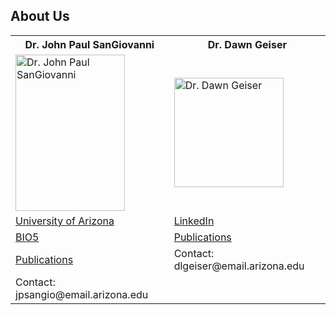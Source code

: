 ## About Us

<table>
  <tr>
    <th>Dr. John Paul SanGiovanni</th>
    <th>Dr. Dawn Geiser</th>
  </tr>
  <tr>
    <td><img src="https://bio5.org/sites/default/files/styles/profile_image/public/JohnPaulSanGiovanni_profile_11857013.jpg?itok=kYcEBFJ3" alt="Dr. John Paul SanGiovanni" width="175" height="250"></td>
    <td><img src="https://avatars2.githubusercontent.com/u/16979927?s=460&v=4" alt="Dr. Dawn Geiser" width="175" height="175"></td>
  </tr>
  <tr>
    <td><a href="https://nutrition.cals.arizona.edu/person/john-paul-sangiovanni-scd">University of Arizona</a></td>
    <td><a href="https://www.linkedin.com/in/dawn-geiser-phd-97272318/">LinkedIn</a></td>
  </tr>
  <tr>
    <td><a href="https://bio5.org/people/john-paul-sangiovanni">BIO5</a></td>
    <td><a href="https://www.ncbi.nlm.nih.gov/myncbi/1DYWigGY0WS5p/bibliography/public/">Publications</a></td>
  </tr>
  <tr>
    <td><a href="https://scholar.google.com/citations?hl=en&user=sjEmfAUAAAAJ">Publications</a></td>
    <td>Contact: dlgeiser@email.arizona.edu</td>
  </tr>
  <tr>
    <td>Contact: jpsangio@email.arizona.edu</td>
    <td></td>
  </tr>
</table>
